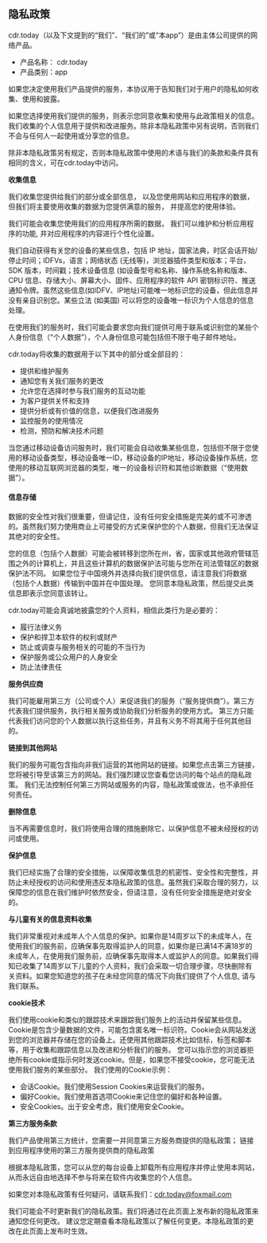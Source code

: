 ## 隐私政策

cdr.today（以及下文提到的“我们”、“我们的”或“本app”）是由主体公司提供的网络产品。 

+ 产品名称： cdr.today
+ 产品类别：app

如果您决定使用我们产品提供的服务，本协议用于告知我们对于用户的隐私如何收集、使用和披露。 

如果您选择使用我们提供的服务，则表示您同意收集和使用与此政策相关的信息。我们收集的个人信息用于提供和改进服务。除非本隐私政策中另有说明，否则我们不会与任何人一起使用或分享您的信息。

除非本隐私政策另有规定，否则本隐私政策中使用的术语与我们的条款和条件具有相同的含义，可在cdr.today中访问。

**收集信息**

我们收集您提供给我们的部分或全部信息， 以及您使用网站和应用程序的数据， 但我们将主要使用收集的数据为您提供满意的服务， 并提高您的使用体验。

我们可能会收集您使用我们的应用程序所需的数据， 我们可以维护和分析应用程序的功能, 并对应用程序的内容进行个性化设置。 

我们自动获得有关您的设备的某些信息，包括 IP 地址，国家法典，时区会话开始/停止时间；IDFVs，语言；网络状态 (无线等)，浏览器插件类型和版本；平台，SDK 版本，时间戳；技术设备信息 (如设备型号和名称、操作系统名称和版本、CPU 信息、存储大小、屏幕大小、固件、应用程序的软件 API 密钥标识符、推送通知令牌。虽然这些信息(如IDFV、IP地址)可能唯一地标识您的设备，但此信息并没有亲自识别您。某些立法 (如美国) 可以将您的设备唯一标识为个人信息的信息处理。

在使用我们的服务时，我们可能会要求您向我们提供可用于联系或识别您的某些个人身份信息（“个人数据”），个人身份信息可能包括但不限于电子邮件地址。

cdr.today将收集的数据用于以下其中的部分或全部目的：

+ 提供和维护服务
+ 通知您有关我们服务的更改
+ 允许您在选择时参与我们服务的互动功能
+ 为客户提供关怀和支持
+ 提供分析或有价值的信息，以便我们改进服务
+ 监控服务的使用情况
+ 检测，预防和解决技术问题

当您通过移动设备访问服务时，我们可能会自动收集某些信息，包括但不限于您使用的移动设备类型，移动设备唯一ID，移动设备的IP地址，移动设备操作系统，您使用的移动互联网浏览器的类型，唯一的设备标识符和其他诊断数据（“使用数据”）。

#### 信息存储

数据的安全性对我们很重要，但请记住，没有任何安全措施是完美的或不可渗透的。虽然我们努力使用商业上可接受的方式来保护您的个人数据，但我们无法保证其绝对的安全性。

您的信息（包括个人数据）可能会被转移到您所在州，省，国家或其他政府管辖范围之外的计算机上，并且这些计算机的数据保护法可能与您所在司法管辖区的数据保护法不同。 
如果您位于中国境外并选择向我们提供信息，请注意我们将数据（包括个人数据）传输到中国并在中国处理。 
您同意本隐私政策，然后提交此类信息即表示您同意该转让。

cdr.today可能会真诚地披露您的个人资料，相信此类行为是必要的：

+ 履行法律义务
+ 保护和捍卫本软件的权利或财产
+ 防止或调查与服务相关的可能的不当行为
+ 保护服务或公众用户的人身安全
+ 防止法律责任

**服务供应商**

我们可能雇用第三方（公司或个人）来促进我们的服务（“服务提供商”）。第三方代表我们提供服务，执行相关服务或协助我们分析服务的使用方式。 第三方只能代表我们访问您的个人数据以执行这些任务，并且有义务不将其用于任何其他目的。

**链接到其他网站**

我们的服务可能包含指向非我们运营的其他网站的链接。如果您点击第三方链接，您将被引导至该第三方的网站。我们强烈建议您查看您访问的每个站点的隐私政策。 我们无法控制任何第三方网站或服务的内容，隐私政策或做法，也不承担任何责任。

**删除信息**

当不再需要信息时，我们将使用合理的措施删除它，以保护信息不被未经授权的访问或使用。

**保护信息**

我们已经实施了合理的安全措施，以保障收集信息的机密性、安全性和完整性，并防止未经授权的访问和使用违反本隐私政策的信息。虽然我们采取合理的努力，以保障您的信息在我们维护时依然安全，但请注意，没有任何安全措施是绝对安全的。

**与儿童有关的信息资料收集**

我们非常重视对未成年人个人信息的保护。如果你是14周岁以下的未成年人，在使用我们的服务前，应确保事先取得监护人的同意，如果你是已满14不满18岁的未成年人，在使用我们服务前，应确保事先取得本人或监护人的同意。如果我们得知已收集了14周岁以下儿童的个人资料，我们会采取一切合理步骤，尽快删除有关资料。如果您知道您的孩子在未经您同意的情况下向我们提供了个人信息, 请与我们联系。

**cookie技术**

我们使用cookie和类似的跟踪技术来跟踪我们服务上的活动并保留某些信息。 
Cookie是包含少量数据的文件，可能包含匿名唯一标识符。Cookie会从网站发送到您的浏览器并存储在您的设备上。还使用其他跟踪技术比如信标，标签和脚本等，用于收集和跟踪信息以及改进和分析我们的服务。 
您可以指示您的浏览器拒绝所有cookie或指示何时发送cookie。但是，如果您不接受cookie，您可能无法使用我们服务的某些部分。 
我们使用的Cookie示例：

+ 会话Cookie。我们使用Session Cookies来运营我们的服务。
+ 偏好Cookie。我们使用首选项Cookie来记住您的偏好和各种设置。
+ 安全Cookies。出于安全考虑，我们使用安全Cookie。

**第三方服务条款**

我们产品使用第三方统计，您需要一并同意第三方服务商提供的隐私政策； 
链接到应用程序使用的第三方服务提供商的隐私政策 

根据本隐私政策，您可以从您的每台设备上卸载所有应用程序并停止使用本网站，从而永远自由地选择不参与将来在软件内收集您的个人信息。

如果您对本隐私政策有任何疑问，请联系我们：cdr.today@foxmail.com

我们可能会不时更新我们的隐私政策。我们将通过在此页面上发布新的隐私政策来通知您任何更改。 
建议您定期查看本隐私政策以了解任何变更。本隐私政策的更改在此页面上发布时生效。
